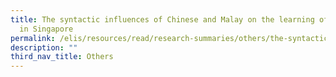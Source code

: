 ```yaml
---
title: The syntactic influences of Chinese and Malay on the learning of English
  in Singapore
permalink: /elis/resources/read/research-summaries/others/the-syntactic-influences-on-learning-of-english/
description: ""
third_nav_title: Others
---
```

